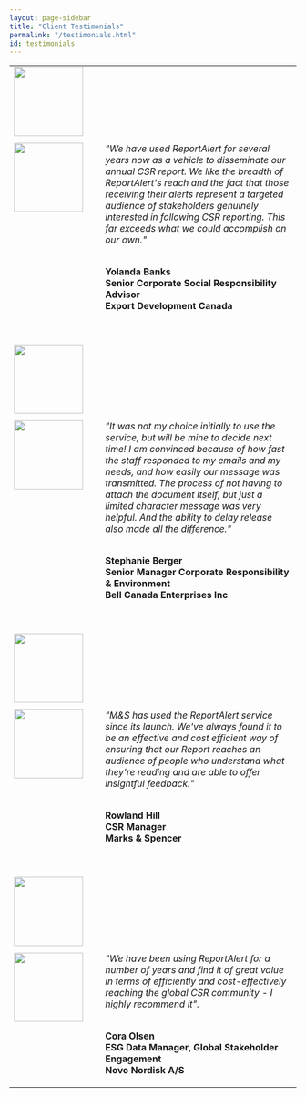 ```yaml
---
layout: page-sidebar
title: "Client Testimonials"
permalink: "/testimonials.html"
id: testimonials
---
```

<div id="loader" class="loader"></div>

<table>
 <tbody><tr><td class="visible-xs" style="padding-bottom:10px;"><img src="{{site.baseurl}}/assets/images/avatar1.jpg" align="left" style="padding:0 20px 0 0; width:121px;"> </td></tr>
 <tr>
  <td class="hidden-xs" valign="top"><img src="" align="left" style="padding:0 20px 0 0; width:121px;">  </td>
  <td style="padding-bottom:40px;"><i>"We have used ReportAlert for several years now as a vehicle to disseminate our annual CSR report. We like the breadth of ReportAlert's reach and the fact that those receiving their alerts represent a targeted audience of stakeholders genuinely interested in following CSR reporting. This far exceeds what we could accomplish on our own."</i>
   <br><br>

   <strong>Yolanda Banks<br>
    Senior Corporate Social Responsibility Advisor<br>
    Export Development Canada</strong></td>
 </tr>
 <tr><td class="visible-xs" style="padding-bottom:10px;"><img src="{{site.baseurl}}/assets/images/avatar2.jpg" align="left" style="padding:0 20px 0 0; width:121px;"></td></tr>
 <tr>
  <td class="hidden-xs" valign="top"><img src="" align="left" style="padding:0 20px 0 0; width:121px;">  </td>
  <td style="padding-bottom:40px;"><i>"It was not my choice initially to use the service, but will be mine to decide next time! I am convinced because of how fast the staff responded to my emails and my needs, and how easily our message was transmitted. The process of not having to attach the document itself, but just a limited character message was very helpful. And the ability to delay release also made all the difference."</i>
   <br><br>

   <strong>Stephanie Berger<br>
    Senior Manager Corporate Responsibility &amp; Environment<br>
    Bell Canada Enterprises Inc</strong></td>
 </tr>
 <tr><td class="visible-xs" style="padding-bottom:10px;"><img src="{{site.baseurl}}/assets/images/logo.png" align="left" style="padding:0 20px 0 0; width:121px;"></td></tr>
 <tr>
  <td class="hidden-xs" valign="top"><img src="" align="left" style="padding:0 20px 0 0; width:121px;">  </td>
  <td style="padding-bottom:40px;"><i>"M&amp;S has used the ReportAlert service since its launch. We've always found it to be an effective and cost efficient way of ensuring that our Report reaches an audience of people who understand what they're reading and are able to offer insightful feedback."</i>
   <br><br>

   <strong>Rowland Hill<br>
    CSR Manager<br>
    Marks &amp; Spencer</strong></td>
 </tr>
 <tr><td class="visible-xs" style="padding-bottom:10px;"><img src="{{site.baseurl}}/assets/images/12.jpg" align="left" style="padding:0 20px 0 0; width:121px;"></td></tr>
 <tr>
  <td class="hidden-xs" valign="top"><img src="" align="left" style="padding:0 20px 0 0; width:121px;">  </td>
  <td><i>"We have been using ReportAlert for a number of years and find it of great value in terms of efficiently and cost-effectively reaching the global CSR community - I highly recommend it".</i>
   <br><br>

   <strong>Cora Olsen<br>
    ESG Data Manager, Global Stakeholder Engagement<br>
    Novo Nordisk A/S</strong></td>
 </tr>



 </tbody></table>